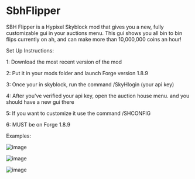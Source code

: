 # SbhFlipper

SBH Flipper is a Hypixel Skyblock mod that gives you a new, fully customizable gui in your auctions menu. This gui shows you all bin to bin flips currently on ah, and can make more than 10,000,000 coins an hour!

Set Up Instructions:

1: Download the most recent version of the mod

2: Put it in your mods folder and launch Forge version 1.8.9

3: Once your in skyblock, run the command /SkyHlogin (your api key)

4: After you've verified your api key, open the auction house menu. and you should have a new gui there

5: If you want to customize it use the command /SHCONFIG

6: MUST be on Forge 1.8.9

Examples:

![image](https://user-images.githubusercontent.com/108372718/177042128-c2c1e65e-85d9-4edf-8bea-2d4fd29a411a.png)

![image](https://user-images.githubusercontent.com/108372718/177042138-23b8b47a-c192-4c20-882c-24f7d58beaf5.png)

![image](https://user-images.githubusercontent.com/108372718/177042153-60e2eb82-0ffd-4d25-a931-1c74717a0803.png)



